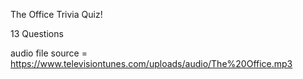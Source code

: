 The Office Trivia Quiz!

13 Questions

audio file source
=  https://www.televisiontunes.com/uploads/audio/The%20Office.mp3